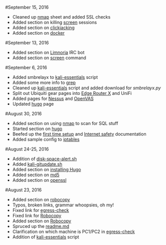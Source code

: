 #September 15, 2016
* Cleaned up [nmap](cmdline/linux/nmap.md) sheet and added SSL checks
* Added section on killing [screen](cmdline/linux/screen.md) sessions
* Added section on [clickjacking](pentesting/webapp/clickjacking.md)
* Added section on [docker](web/docker.md)

#September 13, 2016
* Added section on [Limnoria](web/limnoria.md) IRC bot
* Added section on [screen](cmdline/linux/screen.md) command

#September 6, 2016
* Added smbrelayx to [kali-essentials](scripts/kali-essentials.sh) script 
* Added some more info to [grep](cmdline/linux/grep.md)
* Cleaned up [kali-essentials](scripts/linux/kali-essentials.sh) script and added download for *smbrelayx.py*
* Split out Ubiquiti gear pages into [Edge Router X](hardware/ubiquiti/edgerouterx/erx.md) and UniFi
* Added pages for [Nessus](pentesting/vulnerability-scanners/nessus.md) and [OpenVAS](pentesting/vulnerability-scanners/openvas.md) 
* Updated [hugo](web/hugo.md) page

#August 30, 2016
* Added section on using [nmap](cmdline/linux/nmap.md) to scan for SQL stuff
* Started section on [hugo](web/hugo.md)
* Beefed up the [first time setup](best-practices/1sttimesetup.md) and [Internet safety](best-practices/internetsafety.md) documentation
* Added sample config to [iptables](cmdline/linux/iptables.md)

#August 24-25, 2016
* Addition of [disk-space-alert.sh](scripts/linux/disk-space-alert.sh)
* Added [kali-gitupdate.sh](scripts/linux/kali-gitupdate.sh)
* Added section on [installing Hugo](web/hugo.md)
* Added section on [md5](cmdline/mac/md5.md)
* Added section on [openssl](cmdline/mac/openssl.md)

#August 23, 2016
* Added section on [robocopy](cmdline/windows/robocopy.md)
* Typos, broken links, grammar whoopsies, oh my!
* Fixed link for [egress-check](cmdline/linux/egress-check.md)
* Fixed link for [Robocopy](cmdline/windows/robocopy.md)
* Added section on [Robocopy](cmdline/windows/robocopy.md)
* Spruced up the [readme.md](README.md)
* Clarification on which machine is PC1/PC2 in [egress-check](cmdline/linux/egress-check.md)
* Addition of [kali-essentials](scripts/kali-essentials.sh) script